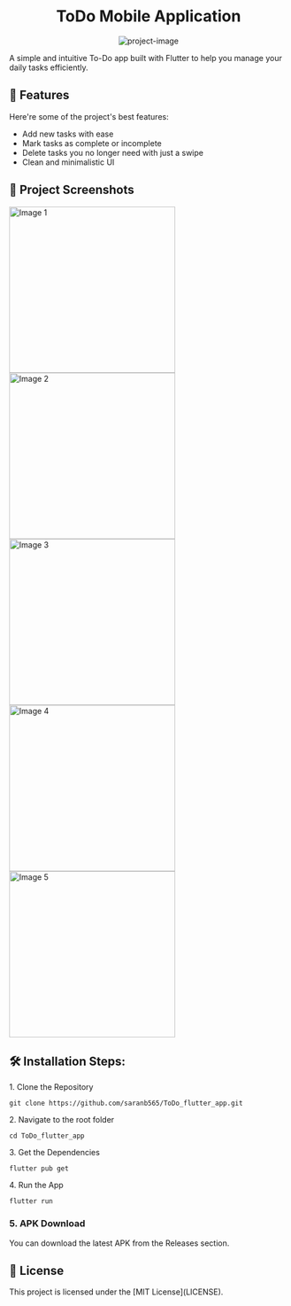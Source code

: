 <h1 align="center" id="title">ToDo Mobile Application</h1>

<p align="center"><img src="https://socialify.git.ci/saranb565/ToDo_flutter_app/image?custom_description=A+ToDo+Mobile+App+built+using+Flutter.&amp;description=1&amp;font=Inter&amp;language=1&amp;name=1&amp;owner=1&amp;pattern=Circuit+Board&amp;stargazers=1&amp;theme=Light" alt="project-image"></p>

<p id="description">A simple and intuitive To-Do app built with Flutter to help you manage your daily tasks efficiently.</p>

  
  
<h2>🧐 Features</h2>

Here're some of the project's best features:

*   Add new tasks with ease
*   Mark tasks as complete or incomplete
*   Delete tasks you no longer need with just a swipe
*   Clean and minimalistic UI

<h2>📱 Project Screenshots</h2>
<img src="https://drive.google.com/uc?export=view&id=10oWFrb7WIHQyH_gtAE_3nMZ2TvjUbVsZ" alt="Image 1" width="300" /> 
<br />
<img src="https://drive.google.com/uc?export=view&id=10sAI3num2ayN7XSIGtjL7N1BMTnyo-qh" alt="Image 2" width="300" />
<br />
<img src="https://drive.google.com/uc?export=view&id=10sAw1MZq9mb7n-tIcdvEQ1K_7h73tgwq" alt="Image 3" width="300" />
<br />
<img src="https://drive.google.com/uc?export=view&id=111ciPNK8y4oTt3_RI7U6WFg966Dobexd" alt="Image 4" width="300" />
<br />
<img src="https://drive.google.com/uc?export=view&id=11ONUwCNZ8Psrf5n1NMF3JMo9_6YhXOdZ" alt="Image 5" width="300" />
<br />







<h2>🛠️ Installation Steps:</h2>

<p>1. Clone the Repository</p>

```
git clone https://github.com/saranb565/ToDo_flutter_app.git
```

<p>2. Navigate to the root folder</p>

```
cd ToDo_flutter_app
```

<p>3. Get the Dependencies</p>

```
flutter pub get
```

<p>4. Run the App</p>

```
flutter run
```

<h3>5. APK Download</h3>


<p>You can download the latest APK from the Releases section.</p>

<h2>📄 License</h2>
<p>This project is licensed under the [MIT License](LICENSE). </p>

